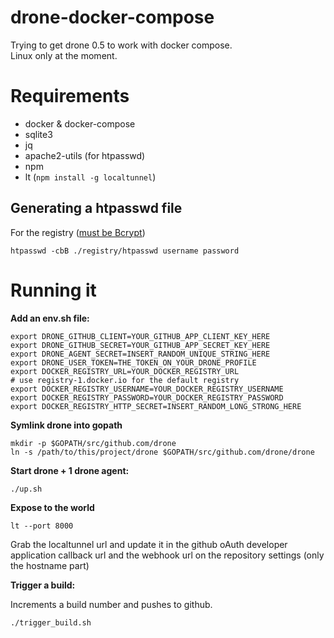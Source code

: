 # drone-docker-compose

Trying to get drone 0.5 to work with docker compose.  
Linux only at the moment.  

# Requirements

- docker & docker-compose
- sqlite3
- jq
- apache2-utils (for htpasswd)
- npm
- lt (`npm install -g localtunnel`)

## Generating a htpasswd file

For the registry ([must be Bcrypt](https://docs.docker.com/registry/configuration/#auth))

```shell
htpasswd -cbB ./registry/htpasswd username password
```

# Running it

**Add an env.sh file:**

```shell
export DRONE_GITHUB_CLIENT=YOUR_GITHUB_APP_CLIENT_KEY_HERE
export DRONE_GITHUB_SECRET=YOUR_GITHUB_APP_SECRET_KEY_HERE
export DRONE_AGENT_SECRET=INSERT_RANDOM_UNIQUE_STRING_HERE
export DRONE_USER_TOKEN=THE_TOKEN_ON_YOUR_DRONE_PROFILE
export DOCKER_REGISTRY_URL=YOUR_DOCKER_REGISTRY_URL
# use registry-1.docker.io for the default registry
export DOCKER_REGISTRY_USERNAME=YOUR_DOCKER_REGISTRY_USERNAME
export DOCKER_REGISTRY_PASSWORD=YOUR_DOCKER_REGISTRY_PASSWORD
export DOCKER_REGISTRY_HTTP_SECRET=INSERT_RANDOM_LONG_STRONG_HERE
```

**Symlink drone into gopath**

```shell
mkdir -p $GOPATH/src/github.com/drone
ln -s /path/to/this/project/drone $GOPATH/src/github.com/drone/drone
```

**Start drone + 1 drone agent:**

```shell
./up.sh
```

**Expose to the world**

```shell
lt --port 8000
```

Grab the localtunnel url and update it in the github oAuth developer application callback url
and the webhook url on the repository settings (only the hostname part)

**Trigger a build:**

Increments a build number and pushes to github.

```shell
./trigger_build.sh
```
